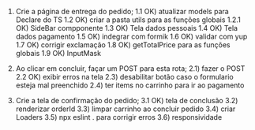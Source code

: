 1) Crie a página de entrega do pedido;
  1.1 OK) atualizar models para Declare do TS
  1.2 OK) criar a pasta utils para as funções globais
  1.2.1 OK) SideBar compponente
  1.3 OK) Tela dados pessoais
  1.4 OK) Tela dados pagamento
  1.5 OK) indegrar com formik
  1.6 OK) validar com yup
  1.7 OK) corrigir exclamação
  1.8 OK) getTotalPrice para as funções globais
  1.9 OK) InputMask

2) Ao clicar em concluir, façar um POST para esta rota;
  2.1) fazer o POST
  2.2 OK) exibir erros na tela
  2.3) desabilitar botão caso o formulario esteja mal preenchido
  2.4) ter items no carrinho para ir ao pagamento

3) Crie a tela de confirmação do pedido;
  3.1 OK) tela de conclusão
  3.2) renderizar orderId
  3.3) limpar carrinho ao concluir pedido
  3.4) criar Loaders
  3.5) npx eslint . para corrigir erros
  3.6) responsividade
